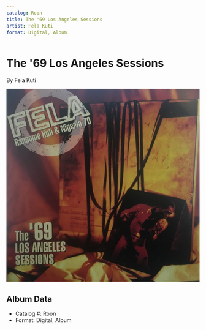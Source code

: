 ```yaml
---
catalog: Roon
title: The '69 Los Angeles Sessions
artist: Fela Kuti
format: Digital, Album
---
```


# The '69 Los Angeles Sessions

By Fela Kuti

![](../../assets/albumcovers/Fela_Kuti-The_69_Los_Angeles_Sessions.png)

## Album Data

- Catalog #: Roon
- Format: Digital, Album

